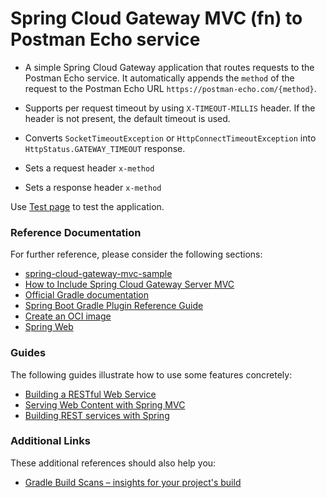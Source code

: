 # Spring Cloud Gateway MVC (fn) to Postman Echo service

- A simple Spring Cloud Gateway application that routes requests to the Postman Echo service. It automatically appends
  the `method` of the request to the Postman Echo URL `https://postman-echo.com/{method}`.

- Supports per request timeout by using  `X-TIMEOUT-MILLIS` header. If the header is not present, the default timeout is used.
- Converts `SocketTimeoutException` or `HttpConnectTimeoutException` into `HttpStatus.GATEWAY_TIMEOUT` response.
- Sets a request header `x-method`
- Sets a response header `x-method`

Use [Test page](http://localhost:8080/test.html) to test the application.

### Reference Documentation
For further reference, please consider the following sections:

* [spring-cloud-gateway-mvc-sample](https://github.com/spencergibb/spring-cloud-gateway-mvc-sample)
* [How to Include Spring Cloud Gateway Server MVC](https://docs.spring.io/spring-cloud-gateway/reference/spring-cloud-gateway-server-mvc/starter.html)
* [Official Gradle documentation](https://docs.gradle.org)
* [Spring Boot Gradle Plugin Reference Guide](https://docs.spring.io/spring-boot/docs/3.2.0-RC1/gradle-plugin/reference/html/)
* [Create an OCI image](https://docs.spring.io/spring-boot/docs/3.2.0-RC1/gradle-plugin/reference/html/#build-image)
* [Spring Web](https://docs.spring.io/spring-boot/docs/3.2.0-RC1/reference/htmlsingle/index.html#web)

### Guides
The following guides illustrate how to use some features concretely:

* [Building a RESTful Web Service](https://spring.io/guides/gs/rest-service/)
* [Serving Web Content with Spring MVC](https://spring.io/guides/gs/serving-web-content/)
* [Building REST services with Spring](https://spring.io/guides/tutorials/rest/)

### Additional Links
These additional references should also help you:

* [Gradle Build Scans – insights for your project's build](https://scans.gradle.com#gradle)

